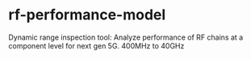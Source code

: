 # rf-performance-model
Dynamic range inspection tool: Analyze performance of RF chains at a component level for next gen 5G. 400MHz to 40GHz
